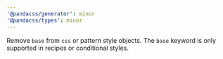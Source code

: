 ```yaml
---
'@pandacss/generator': minor
'@pandacss/types': minor
---
```


Remove `base` from `css` or pattern style objects. The `base` keyword is only supported in recipes or conditional
styles.
